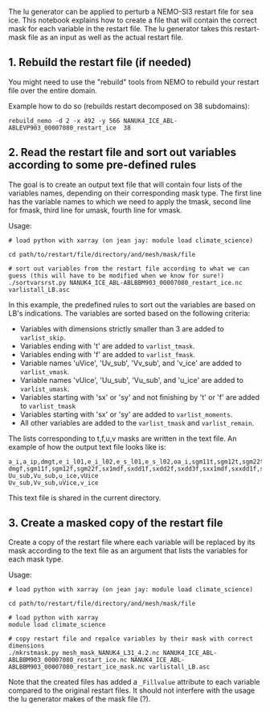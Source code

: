 The lu generator can be applied  to perturb a NEMO-SI3 restart file for sea ice. This notebook explains how to create a file that will contain the correct mask for each variable in the restart file. The lu generator takes this restart-mask file as an input as well as the actual restart file.

## 1. Rebuild the restart file (if needed)
You might need to use the "rebuild" tools from NEMO to rebuild your restart file over the entire domain.

Example how to do so (rebuilds restart decomposed on 38 subdomains):
````
rebuild_nemo -d 2 -x 492 -y 566 NANUK4_ICE_ABL-ABLEVP903_00007080_restart_ice  38
````


## 2. Read the restart file and sort out variables according to some pre-defined rules
The goal is to create an output text file that will contain four lists of the variables names, depending on their corresponding mask type. The first line has the variable names to which we need to apply the tmask, second line for fmask, third line for umask, fourth line for vmask. 

Usage:
```
# load python with xarray (on jean jay: module load climate_science)

cd path/to/restart/file/directory/and/mesh/mask/file

# sort out variables from the restart file according to what we can guess (this will have to be modified when we know for sure!)
./sortvarsrst.py NANUK4_ICE_ABL-ABLBBM903_00007080_restart_ice.nc varlistall_LB.asc
```

In this example, the predefined rules to sort out the variables are based on LB's indications. The variables are sorted based on the following criteria:
* Variables with dimensions strictly smaller than 3 are added to `varlist_skip`.
* Variables ending with 't' are added to `varlist_tmask`.
* Variables ending with 'f' are added to `varlist_fmask`.
* Variable names 'uVice', 'Uv_sub', 'Vv_sub', and 'v_ice' are added to `varlist_vmask`.
* Variable names 'vUice', 'Uu_sub', 'Vu_sub', and 'u_ice' are added to `varlist_umask`.
* Variables starting with 'sx' or 'sy' and not finishing by 't' or 'f' are added to `varlist_tmask`
* Variables starting with 'sx' or 'sy' are added to `varlist_moments`.
* All other variables are added to the `varlist_tmask` and `varlist_remain`.

The lists corresponding to t,f,u,v masks are written in the text file. An example of how the output text file looks like is:
```
a_i,a_ip,dmgt,e_i_l01,e_i_l02,e_s_l01,e_s_l02,oa_i,sgm11t,sgm12t,sgm22t,snwice_mass,snwice_mass_b,sv_i,sx1mdt,sxa,sxage,sxap,sxc0_l01,sxc0_l02,sxdd1t,sxdd2t,sxdd3t,sxe_l01,sxe_l02,sxice,sxsal,sxsn,sxvl,sxvp,sxx1mdt,sxxa,sxxage,sxxap,sxxc0_l01,sxxc0_l02,sxxdd1t,sxxdd2t,sxxdd3t,sxxe_l01,sxxe_l02,sxxice,sxxsal,sxxsn,sxxvl,sxxvp,sxy1mdt,sxya,sxyage,sxyap,sxyc0_l01,sxyc0_l02,sxydd1t,sxydd2t,sxydd3t,sxye_l01,sxye_l02,sxyice,sxysal,sxysn,sxyvl,sxyvp,sy1mdt,sya,syage,syap,syc0_l01,syc0_l02,sydd1t,sydd2t,sydd3t,sye_l01,sye_l02,syice,sysal,sysn,syvl,syvp,syy1mdt,syya,syyage,syyap,syyc0_l01,syyc0_l02,syydd1t,syydd2t,syydd3t,syye_l01,syye_l02,syyice,syysal,syysn,syyvl,syyvp,t_su,v_i,v_il,v_ip,v_s
dmgf,sgm11f,sgm12f,sgm22f,sx1mdf,sxdd1f,sxdd2f,sxdd3f,sxx1mdf,sxxdd1f,sxxdd2f,sxxdd3f,sxy1mdf,sxydd1f,sxydd2f,sxydd3f,sy1mdf,sydd1f,sydd2f,sydd3f,syy1mdf,syydd1f,syydd2f,syydd3f
Uu_sub,Vu_sub,u_ice,vUice
Uv_sub,Vv_sub,uVice,v_ice                                           
```
This text file is shared in the current directory.

## 3. Create a masked copy of the restart file
Create a copy of the restart file  where each variable will be replaced by its mask according to the text file as an argument that lists the variables for each mask type.

Usage:
```
# load python with xarray (on jean jay: module load climate_science)

cd path/to/restart/file/directory/and/mesh/mask/file

# load python with xarray
module load climate_science

# copy restart file and repalce variables by their mask with correct dimensions
./mkrstmask.py mesh_mask_NANUK4_L31_4.2.nc NANUK4_ICE_ABL-ABLBBM903_00007080_restart_ice.nc NANUK4_ICE_ABL-ABLBBM903_00007080_restart_ice_mask.nc varlistall_LB.asc 
```

Note that the created files has added a  `_Fillvalue` attribute to each variable compared to the original restart files. It  should not interfere with the usage the lu generator makes of the mask file (?).
